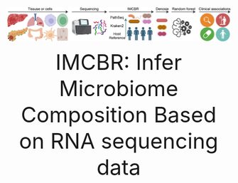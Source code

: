 ![Logo](Figure.Pipeline.jpg)

<div align="center"><font size='70'> IMCBR: Infer Microbiome Composition Based on RNA sequencing data </div>

